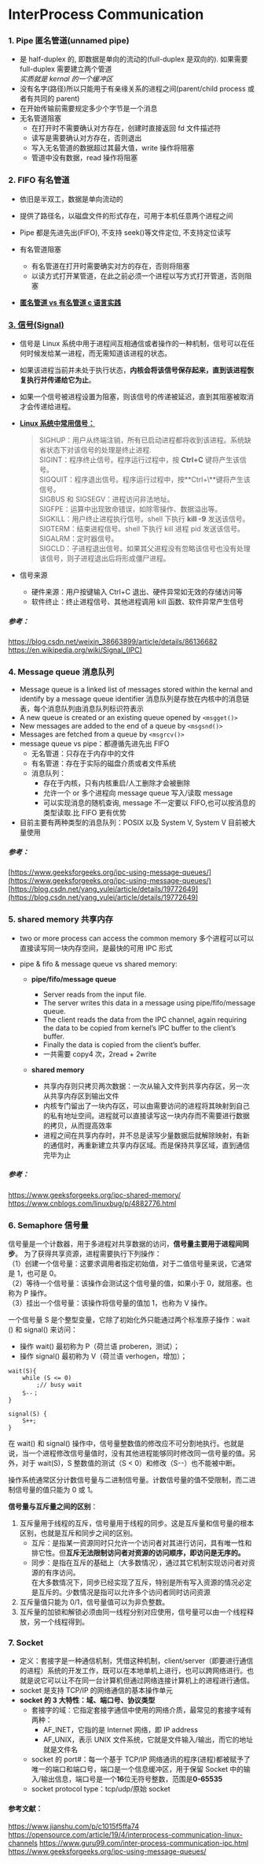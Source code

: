 # InterProcess Communication

### 1. Pipe 匿名管道(unnamed pipe)

- 是 half-duplex 的, 即数据是单向的流动的(full-duplex 是双向的). 如果需要 full-duplex 需要建立两个管道  
  _实质就是 kernal 的一个缓冲区_
- 没有名字(路径)所以只能用于有亲缘关系的进程之间(parent/child process 或者有共同的 parent)
- 在开始传输前需要规定多少个字节是一个消息
- 无名管道阻塞
  - 在打开时不需要确认对方存在，创建时直接返回 fd 文件描述符
  - 读写是需要确认对方存在，否则退出
  - 写入无名管道的数据超过其最大值，write 操作将阻塞
  - 管道中没有数据，read 操作将阻塞

### 2. FIFO 有名管道

- 依旧是半双工，数据是单向流动的
- 提供了路径名，以磁盘文件的形式存在，可用于本机任意两个进程之间
- Pipe 都是先进先出(FIFO), 不支持 seek()等文件定位, 不支持定位读写
- 有名管道阻塞

  - 有名管道在打开时需要确实对方的存在，否则将阻塞
  - 以读方式打开某管道，在此之前必须一个进程以写方式打开管道，否则阻塞

- [**匿名管道 vs 有名管道 c 语言实践**](http://blog.chinaunix.net/uid-26833883-id-3227144.html)

### [3. 信号(Signal)](https://blog.csdn.net/weixin_38663899/article/details/86136682)

- 信号是 Linux 系统中用于进程间互相通信或者操作的一种机制，信号可以在任何时候发给某一进程，而无需知道该进程的状态。
- 如果该进程当前并未处于执行状态，**内核会将该信号保存起来，直到该进程恢复执行并传递给它为止**。
- 如果一个信号被进程设置为阻塞，则该信号的传递被延迟，直到其阻塞被取消才会传递给进程。
- [**Linux 系统中常用信号：**](<https://en.wikipedia.org/wiki/Signal_(IPC)>)

  > SIGHUP：用户从终端注销，所有已启动进程都将收到该进程。系统缺省状态下对该信号的处理是终止进程.  
  > SIGINT：程序终止信号。程序运行过程中，按 **Ctrl+C** 键将产生该信号。  
  > SIGQUIT：程序退出信号。程序运行过程中，按**Ctrl+\\**键将产生该信号。  
  > SIGBUS 和 SIGSEGV：进程访问非法地址。  
  > SIGFPE：运算中出现致命错误，如除零操作、数据溢出等。  
  > SIGKILL：用户终止进程执行信号。shell 下执行 **kill -9** 发送该信号。  
  > SIGTERM：结束进程信号。shell 下执行 kill 进程 pid 发送该信号。  
  > SIGALRM：定时器信号。  
  > SIGCLD：子进程退出信号。如果其父进程没有忽略该信号也没有处理该信号，则子进程退出后将形成僵尸进程。

- 信号来源
  - 硬件来源：用户按键输入 Ctrl+C 退出、硬件异常如无效的存储访问等
  - 软件终止：终止进程信号、其他进程调用 kill 函数、软件异常产生信号

##### 参考：

https://blog.csdn.net/weixin_38663899/article/details/86136682  
https://en.wikipedia.org/wiki/Signal_(IPC)

### 4. Message queue 消息队列

- Message queue is a linked list of messages stored within the kernal and identify by a message queue identifier 消息队列是存放在内核中的消息链表，每个消息队列由消息队列标识符表示
- A new queue is created or an existing queue opened by `<msgget()>`
- New messages are added to the end of a queue by `<msgsnd()>`
- Messages are fetched from a queue by `<msgrcv()>`
- message queue vs pipe：都遵循先进先出 FIFO
  - 无名管道：只存在于内存中的文件
  - 有名管道：存在于实际的磁盘介质或者文件系统
  - 消息队列：
    - 存在于内核，只有内核重启/人工删除才会被删除
    - 允许一个 or 多个进程向 message queue 写入/读取 message
    - 可以实现消息的随机查询, message 不一定要以 FIFO,也可以按消息的类型读取.比 FIFO 更有优势
- 目前主要有两种类型的消息队列：POSIX 以及 System V, System V 目前被大量使用

##### 参考：

[https://www.geeksforgeeks.org/ipc-using-message-queues/](https://www.geeksforgeeks.org/ipc-using-message-queues/)  
[https://blog.csdn.net/yang_yulei/article/details/19772649](https://blog.csdn.net/yang_yulei/article/details/19772649)

### 5. shared memory 共享内存

- two or more process can access the common memory 多个进程可以可以直接读写同一块内存空间，是最快的可用 IPC 形式
- pipe & fifo & message queue vs shared memory:

  - **pipe/fifo/message queue**

    - Server reads from the input file.
    - The server writes this data in a message using pipe/fifo/message queue.
    - The client reads the data from the IPC channel, again requiring the data to be copied from kernel’s IPC buffer to the client’s buffer.
    - Finally the data is copied from the client’s buffer.
    - 一共需要 copy4 次，2read + 2write

  - **shared memory**
    - 共享内存则只拷贝两次数据：一次从输入文件到共享内存区，另一次从共享内存区到输出文件
    - 内核专门留出了一块内存区，可以由需要访问的进程将其映射到自己的私有地址空间。进程就可以直接读写这一块内存而不需要进行数据的拷贝，从而提高效率
    - 进程之间在共享内存时，并不总是读写少量数据后就解除映射，有新的通信时，再重新建立共享内存区域。而是保持共享区域，直到通信完毕为止

##### 参考：

https://www.geeksforgeeks.org/ipc-shared-memory/  
https://www.cnblogs.com/linuxbug/p/4882776.html

### 6. Semaphore 信号量

信号量是一个计数器，用于多进程对共享数据的访问，**信号量主要用于进程间同步**。
为了获得共享资源，进程需要执行下列操作：  
（1）创建一个信号量：这要求调用者指定初始值，对于二值信号量来说，它通常是 1，也可是 0。  
（2）等待一个信号量：该操作会测试这个信号量的值，如果小于 0，就阻塞。也称为 P 操作。  
（3）挂出一个信号量：该操作将信号量的值加 1，也称为 V 操作。

一个信号量 S 是个整型变量，它除了初始化外只能通过两个标准原子操作：wait () 和 signal() 来访问：

- 操作 wait() 最初称为 P（荷兰语 proberen，测试）；
- 操作 signal() 最初称为 V（荷兰语 verhogen，增加）；

```
wait(S){
    while (S <= 0)
        ;// busy wait
    S--；
}
```

```
signal(S) {
    S++;
}
```

在 wait() 和 signal() 操作中，信号量整数值的修改应不可分割地执行。也就是说，当一个进程修改信号量值时，没有其他进程能够同时修改同一信号量的值。另外，对于 wait(S)，S 整数值的测试（S < 0）和修改（S--）也不能被中断。

操作系统通常区分计数信号量与二进制信号量。计数信号量的值不受限制，而二进制信号量的值只能为 0 或 1。

**信号量与互斥量之间的区别**：

1. 互斥量用于线程的互斥，信号量用于线程的同步。这是互斥量和信号量的根本区别，也就是互斥和同步之间的区别。
   - 互斥：是指某一资源同时只允许一个访问者对其进行访问，具有唯一性和排它性。但**互斥无法限制访问者对资源的访问顺序，即访问是无序的。**
   - 同步：是指在互斥的基础上（大多数情况），通过其它机制实现访问者对资源的有序访问。  
     在大多数情况下，同步已经实现了互斥，特别是所有写入资源的情况必定是互斥的。少数情况是指可以允许多个访问者同时访问资源
2. 互斥量值只能为 0/1，信号量值可以为非负整数。
3. 互斥量的加锁和解锁必须由同一线程分别对应使用，信号量可以由一个线程释放，另一个线程得到。

### 7. Socket

- 定义：套接字是一种通信机制，凭借这种机制，client/server（即要进行通信的进程）系统的开发工作，既可以在本地单机上进行，也可以跨网络进行。也就是说它可以让不在同一台计算机但通过网络连接计算机上的进程进行通信。
- socket 是支持 TCP/IP 的网络通信的基本操作单元
- **socket 的 3 大特性：域、端口号、协议类型**
  - 套接字的域：它指定套接字通信中使用的网络介质，最常见的套接字域有两种：
    - AF_INET，它指的是 Internet 网络，即 IP address
    - AF_UNIX，表示 UNIX 文件系统，它就是文件输入/输出，而它的地址就是文件名
  - socket 的 port#：每一个基于 TCP/IP 网络通讯的程序(进程)都被赋予了唯一的端口和端口号，端口是一个信息缓冲区，用于保留 Socket 中的输入/输出信息，端口号是一个**16**位无符号整数，范围是**0-65535**
  - socket protocol type：tcp/udp/原始 socket

#### 参考文献：

https://www.jianshu.com/p/c1015f5ffa74
https://opensource.com/article/19/4/interprocess-communication-linux-channels
https://www.guru99.com/inter-process-communication-ipc.html
https://www.geeksforgeeks.org/ipc-using-message-queues/
